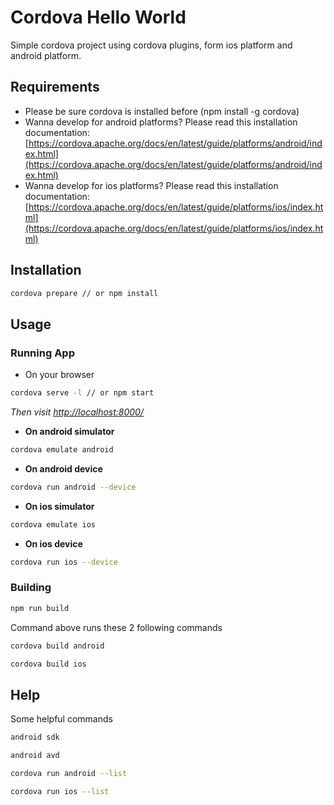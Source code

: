 # Cordova Hello World

Simple cordova project using cordova plugins, form ios platform and android platform.


## Requirements

- Please be sure cordova is installed before (npm install -g cordova)
- Wanna develop for android platforms? Please read this installation documentation:[https://cordova.apache.org/docs/en/latest/guide/platforms/android/index.html](https://cordova.apache.org/docs/en/latest/guide/platforms/android/index.html)
- Wanna develop for ios platforms? Please read this installation documentation:[https://cordova.apache.org/docs/en/latest/guide/platforms/ios/index.html](https://cordova.apache.org/docs/en/latest/guide/platforms/ios/index.html)


## Installation
```sh
cordova prepare // or npm install
```


## Usage

### Running App

* On your browser
 
```sh
cordova serve -l // or npm start
```
*Then visit [http://localhost:8000/](http://localhost:8000/)*

* **On android simulator**
 
```sh
cordova emulate android
```

* **On android device**
 
```sh
cordova run android --device
```


* **On ios simulator**
 
```sh
cordova emulate ios
```

* **On ios device**
 
```sh
cordova run ios --device
```

### Building

```sh
npm run build
```
Command above runs these 2 following commands

```sh
cordova build android
```

```sh
cordova build ios
```

## Help
Some helpful commands

```sh
android sdk
```

```sh
android avd
```

```sh
cordova run android --list
```

```sh
cordova run ios --list
```







